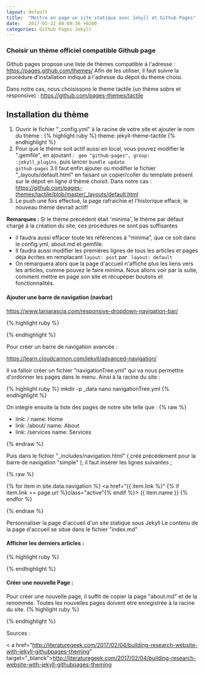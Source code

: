 ```yaml
---
layout: default
title:  "Mettre en page un site statique avec Jekyll et Github Pages"
date:   2017-05-22 00:09:36 +0200
categories: Github Pages Jekyll
---
```


<h3>Choisir un thème officiel compatible Github page</h3>

Github pages propose une liste de thèmes compatible à l'adresse : <a href="https://pages.github.com/themes/" target="_blanck">https://pages.github.com/themes/</code>
Afin de les utiliser, il faut suivre la procédure d'installation indiqué à l'adresse du dépot du theme choisi.

Dans notre cas, nous choisissons le theme tactile (un thème sobre et responsive) : <a href="https://github.com/pages-themes/tactile" target="_blanck"> https://github.com/pages-themes/tactile </a>

<h2>Installation du thème</h2>


1. Ouvrir le fichier "_config.yml" à la racine de votre site et ajouter le nom du thème :
{% highlight ruby %}
theme: jekyll-theme-tactile
{% endhighlight %}
2. Pour que le thème soit actif aussi en local, vous pouvez modifier le ".gemfile", en ajoutant : <code> gem "github-pages", group: :jekyll_plugins</code>, puis lancer <code>bundle update github-pages</code>
3.Il faut enfin ajouter ou modifier le fichier "_layouts/default.html" en faisant un copier/coller du template présent sur le dépot en ligne d thèmé choisit. 
Dans notre cas : <a href="https://github.com/pages-themes/tactile/blob/master/_layouts/default.html" target="_blanck">https://github.com/pages-themes/tactile/blob/master/_layouts/default.html</a> 
4. Le push une fois effectué, la page rafraichie et l'historique effacé, le nouveau thème devrait actif!

<strong>Remarques :</strong> Si le thème précédent était 'minima', le thème par défaut chargé à la création du site, ces procédures ne sont pas suffisantes 
<ul>
<li>
il faudra aussi effacer toute les références à "minima", que ce soit dans le config.yml, about.md et gemfile. 
</li>
<li>
Il faudra aussi modifier les premières lignes de tous les articles et pages déja écrites en remplacant <code>layout: post</code> par <code> layout: default</code>
</li>
<li>
On remarquera alors que la page d'accueil n'affiche plus les liens vers les articles, comme pouvez le faire minima. Nous allons voir par la suite, comment mettre en page son site et récupéper boutons et fonctionnalités.
</li>
</ul>




<h4>Ajouter une barre de navigation (navbar)</h4>

https://www.taniarascia.com/responsive-dropdown-navigation-bar/




{% highlight ruby %}

{% endhighlight %}


Pour créer un barre de navigation avancée :

https://learn.cloudcannon.com/jekyll/advanced-navigation/


Il va falloir créer un fichier "navigationTree.yml" qui va nous permettre d'ordonner les pages dans le menu. 
Ainsi à la racine du site :

{% highlight ruby %}
mkdir -p _data
nano navigationTree.yml
{% endhighlight %}

On integre ensuite la liste des pages de notre site telle que :
{% raw %}

- link: /
  name: Home
- link: /about/
  name: About
- link: /services
  name: Services

{% endraw %}

Puis dans le fichier "_includes/navigation.html" ( créé précédement pour la barre de navigation "simple" ), il faut insérer les lignes suivantes ;

{% raw %}

 {% for item in site.data.navigation %}
    <a href="{{ item.link %}" {% if item.link == page.url %}class="active"{% endif %}>
      {{ item.name }}
    </a>
  {% endfor %}

{% endraw %}






Personnaliser la page d'accueil d'un site statique sous Jekyll
Le contenu de la page d'accueil se situe dans le fichier "index.md"


<h4>Afficher les derniers articles :</h4>
{% highlight ruby %}

{% endhighlight %}


<h4>Créer une nouvelle Page :</h4>
Pour créer une nouvelle page, il suffit de copier la page "about.md" et de la renommée.
Toutes les nouvelles pages doivent etre enregistrée à la racine du site.
{% highlight ruby %}

{% endhighlight %}

Sources : 

< a href="http://literaturegeek.com/2017/02/04/building-research-website-with-jekyll-githubpages-theming" target="_blanck">http://literaturegeek.com/2017/02/04/building-research-website-with-jekyll-githubpages-theming</a>